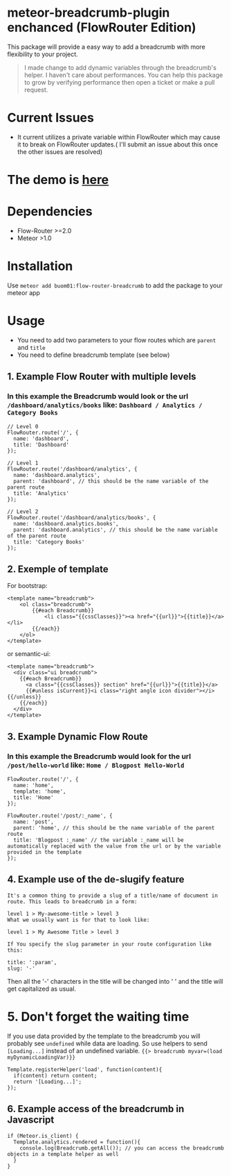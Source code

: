 meteor-breadcrumb-plugin enchanced (FlowRouter Edition)
========================

This package will provide a easy way to add a breadcrumb with more flexibility to your project.

> I made change to add dynamic variables through the breadcrumb's helper. I haven't care about performances. You can help this package to grow by verifying performance then open a ticket or make a pull request.

# Current Issues

* It current utilizes a private variable within FlowRouter which may cause it to break on FlowRouter updates.( I'll submit an issue about this once the other issues are resolved)

# The demo is [here](https://github.com/Buom01/meteor-breadcrumb-plugin/tree/master/examples/)

# Dependencies

* Flow-Router >=2.0
* Meteor >1.0

# Installation

Use `meteor add buom01:flow-router-breadcrumb` to add the package to your meteor app

# Usage

* You need to add two parameters to your flow routes which are `parent` and `title`
* You need to define breadcrumb template (see below)

## 1. Example Flow Router with multiple levels

### In this example the Breadcrumb would look or the url `/dashboard/analytics/books` like: `Dashboard / Analytics / Category Books`

```
// Level 0
FlowRouter.route('/', {
  name: 'dashboard',
  title: 'Dashboard'
});

// Level 1
FlowRouter.route('/dashboard/analytics', {
  name: 'dashboard.analytics',
  parent: 'dashboard', // this should be the name variable of the parent route
  title: 'Analytics'
});

// Level 2
FlowRouter.route('/dashboard/analytics/books', {
  name: 'dashboard.analytics.books',
  parent: 'dashboard.analytics', // this should be the name variable of the parent route
  title: 'Category Books'
});
```

## 2. Exemple of template

For bootstrap:
```
<template name="breadcrumb">
    <ol class="breadcrumb">
        {{#each Breadcrumb}}
            <li class="{{cssClasses}}"><a href="{{url}}">{{title}}</a></li>
        {{/each}}
    </ol>
</template>
```
or semantic-ui:
```
<template name="breadcrumb">
  <div class="ui breadcrumb">
    {{#each Breadcrumb}}
      <a class="{{cssClasses}} section" href="{{url}}">{{title}}</a>
      {{#unless isCurrent}}<i class="right angle icon divider"></i>{{/unless}}
    {{/each}}
  </div>
</template>
```

## 3. Example Dynamic Flow Route

### In this example the Breadcrumb would look for the url `/post/hello-world` like: `Home / Blogpost Hello-World`

```
FlowRouter.route('/', {
  name: 'home',
  template: 'home',
  title: 'Home'
});

FlowRouter.route('/post/:_name', {
  name: 'post',
  parent: 'home', // this should be the name variable of the parent route
  title: 'Blogpost :_name' // the variable :_name will be automatically replaced with the value from the url or by the variable provided in the template
});
```

## 4. Example use of the de-slugify feature

```
It's a common thing to provide a slug of a title/name of document in route. This leads to breadcrumb in a form:

level 1 > My-awesome-title > level 3
What we usually want is for that to look like:

level 1 > My Awesome Title > level 3

If You specify the slug parameter in your route configuration like this:

title: ':param',
slug: '-'
```
Then all the '-' characters in the title will be changed into ' ' and the title will get capitalized as usual.

# 5. Don't forget the waiting time

If you use data provided by the template to the breadcrumb you will probably see `undefined` while data are loading. So use helpers to send `[Loading...]` instead of an undefined variable.
`{{> breadcrumb myvar=(load myDynamicLoadingVar)}}`

```
Template.registerHelper('load', function(content){
  if(content) return content;
  return '[Loading...]';
});
```

## 6. Example access of the breadcrumb in Javascript

```
if (Meteor.is_client) {
  Template.analytics.rendered = function(){
    console.log(Breadcrumb.getAll()); // you can access the breadcrumb objects in a template helper as well
  }
}
```
